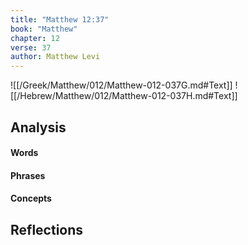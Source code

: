 ```yaml
---
title: "Matthew 12:37"
book: "Matthew"
chapter: 12
verse: 37
author: Matthew Levi
---
```

![[/Greek/Matthew/012/Matthew-012-037G.md#Text]]
![[/Hebrew/Matthew/012/Matthew-012-037H.md#Text]]

## Analysis

#### Words

#### Phrases

#### Concepts

## Reflections

